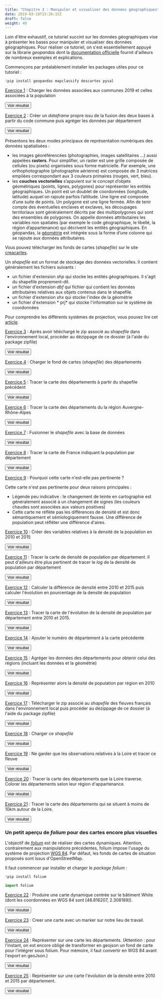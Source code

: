 ```yaml
---
title: "Chapitre 3 : Manipuler et visualiser des données géographiques"
date: 2019-03-18T15:26:15Z
draft: false
weight: 40
---
```


Loin d'être exhaustif, ce tutoriel succint sur les données géographiques vise à présenter les bases pour manipuler et visualiser des données géographiques. Pour réaliser ce tutoriel, on s'est essentiellement appuyé sur la librarie *geopandas* dont la <a href="http://geopandas.org/index.html" target="_blank">documentation officielle</a> fournit d'ailleurs de nombreux exemples et explications.

Commençons par préalablement installer les packages utiles pour ce tutoriel :

```python
!pip install geopandas mapclassify descartes pysal
```

<ins>Exercice 1</ins> : Charger les données associées aux communes 2019 et celles associées à la population

<script>
function myFunctionGeoApp1() {
    var x = document.getElementById("GeoApp1");
    if (x.style.display !== "block") {
        x.style.display = "block";
    } else {
        x.style.display = "none";
    }
}
</script>
 
<button onclick="myFunctionGeoApp1()">Voir résultat</button>

<div id="GeoApp1" hidden>
<div></div>

```python
import pandas as pd

communes=pd.read_csv("commune2019.csv")
pop=pd.read_excel("base-pop-historiques-1876-2015.xls", header=5, sheet_name="pop_1876_2015")
```
</div>

<ins>Exercice 2</ins> : Créer un *dataframe* propre issu de la fusion des deux bases à partir du code commune puis agréger les données par département

<script>
function myFunctionGeoApp2() {
    var x = document.getElementById("GeoApp2");
    if (x.style.display !== "block") {
        x.style.display = "block";
    } else {
        x.style.display = "none";
    }
}
</script>
 
<button onclick="myFunctionGeoApp2()">Voir résultat</button>

<div id="GeoApp2" hidden>
<div></div>

```python
data=pd.merge(communes, pop, left_on='com', right_on ="CODGEO")
data=data.groupby('dep', as_index=False)[['PMUN15', 'PMUN10']].sum()
```
</div>

Présentons les deux modes principaux de représentation numériques des données spatialisées :

* les images géoréférencées (photographies, images satellitaires …) aussi appelées **rasters**. Pour simplifier, un raster est une grille composée de cellules (ou pixels) organisées sous forme matricielle. Par exemple, une orthophotographie (photographie aérienne) est composée de 3 matrices empilées correspondant aux 3 couleurs primaires (rouges, vert, bleu).
* les **couches vectorielles** s’appuient sur le concept d’objets géométriques (points, lignes, polygones) pour représenter les entités géographiques. Un point est un doublet de coordonnées (longitude, latitude) auquel on rajoute parfois l’altitude. Une ligne est composée d’une suite de points. Un polygone est une ligne fermée. Afin de tenir compte des éventuelles enclaves et exclaves, les découpages territoriaux sont généralement décrits par des multipolygones qui sont des ensembles de polygones. On appelle données attributaires les variables non spatiales (par exemple le code géographique, le libellé, la région d’appartenance) qui décrivent les entités géographiques. En géopandas, la <a href="https://en.wikipedia.org/wiki/Simple_Features" target="_blank">géométrie</a> est intégrée sous la forme d’une colonne qui se rajoute aux données attributaires.

Vous pouvez télécharger les fonds de cartes (*shapefile*) sur le site <a href="http://creacartes.insee.fr/accueil" target="_blank">creacartes</a>.

Un *shapefile* est un format de stockage des données vectorielles. Il contient généralement les fichiers suivants :

* un fichier d'extension *shp* qui stocke les entités géographiques. Il s'agit du shapefile proprement-dit.
* un fichier d'extension *dbf* qui fichier qui contient les données attributaires relatives aux objets contenus dans le shapefile.
* un fichier d'extension *shx* qui stocke l'index de la géométrie
* un fichier d'extension * prj* qui stocke l'information sur le système de coordonnées

Pour comprendre les différents systèmes de projection, vous pouvez lire cet <a href="https://medium.com/@_FrancoisM/introduction-%C3%A0-la-manipulation-de-donn%C3%A9es-cartographiques-23b4e38d8f0f" target="_blank">article</a>.

<ins>Exercice 3</ins> : Après avoir téléchargé le zip associé au *shapefile* dans l'environnement local, procéder au dézippage de ce dossier (à l'aide du package zipfile)

<script>
function myFunctionGeoApp3() {
    var x = document.getElementById("GeoApp3");
    if (x.style.display !== "block") {
        x.style.display = "block";
    } else {
        x.style.display = "none";
    }
}
</script>
 
<button onclick="myFunctionGeoApp3()">Voir résultat</button>

<div id="GeoApp3" hidden>
<div></div>

```python
import zipfile
with zipfile.ZipFile('dep_francemetro_2018.zip', 'r') as zip_ref:
    zip_ref.extractall()
```
</div>

<ins>Exercice 4</ins> : Charger le fond de cartes (*shapefile*) des départements

<script>
function myFunctionGeoApp4() {
    var x = document.getElementById("GeoApp4");
    if (x.style.display !== "block") {
        x.style.display = "block";
    } else {
        x.style.display = "none";
    }
}
</script>
 
<button onclick="myFunctionGeoApp4()">Voir résultat</button>

<div id="GeoApp4" hidden>
<div></div>

```python
import geopandas as gpd
dep = gpd.read_file('dep_francemetro_2018.shp')
dep.head()
```
</div>

<ins>Exercice 5</ins> : Tracer la carte des départements à partir du shapefile précédent

<script>
function myFunctionGeoApp5() {
    var x = document.getElementById("GeoApp5");
    if (x.style.display !== "block") {
        x.style.display = "block";
    } else {
        x.style.display = "none";
    }
}
</script>
 
<button onclick="myFunctionGeoApp5()">Voir résultat</button>

<div id="GeoApp5" hidden>
<div></div>

```python
dep.plot(figsize=(8, 8))
plt.axis('off')
```

La graduation automatique n'a pas de signification pour nos cartes. La commande *plt.axis('off')* permet alors de la supprimer.
</div>

<ins>Exercice 6</ins> : Tracer la carte des départements du la région Auvergne-Rhône-Alpes

<script>
function myFunctionGeoApp6() {
    var x = document.getElementById("GeoApp6");
    if (x.style.display !== "block") {
        x.style.display = "block";
    } else {
        x.style.display = "none";
    }
}
</script>
 
<button onclick="myFunctionGeoApp6()">Voir résultat</button>

<div id="GeoApp6" hidden>
<div></div>

```python
dep[dep.reg=='84'].plot(figsize=(8, 8))
plt.axis('off')
```
</div>

<ins>Exercice 7</ins> : Fusionner le *shapefile* avec la base de données

<script>
function myFunctionGeoApp7() {
    var x = document.getElementById("GeoApp7");
    if (x.style.display !== "block") {
        x.style.display = "block";
    } else {
        x.style.display = "none";
    }
}
</script>
 
<button onclick="myFunctionGeoApp7()">Voir résultat</button>

<div id="GeoApp7" hidden>
<div></div>

```python
cartes = dep.merge(data, left_on = "code", right_on="dep")
print(cartes.shape)
cartes.head()
```
</div>

<ins>Exercice 8</ins> : Tracer la carte de France indiquant la population par département

<script>
function myFunctionGeoApp8() {
    var x = document.getElementById("GeoApp8");
    if (x.style.display !== "block") {
        x.style.display = "block";
    } else {
        x.style.display = "none";
    }
}
</script>
 
<button onclick="myFunctionGeoApp8()">Voir résultat</button>

<div id="GeoApp8" hidden>
<div></div>

```python
cartes.plot('PMUN10', legend=True, figsize=(8, 8))
plt.axis('off')
```
</div>

<ins>Exercice 9</ins> : Pourquoi cette carte n'est-elle pas pertinente ?

Cette carte n'est pas pertinente pour deux raisons principales :

* Légende peu indicative : le changement de teinte en cartographie est généralement associé à un changement de signes (les couleurs chaudes sont associées aux valeurs positives)
* Cette carte ne réflète pas les différences de densité et est donc sémantiquement et sémiologiquement fausse. Une différence de population peut réfléter une différence d'aires.

<ins>Exercice 10</ins> : Créer des variables relatives à la densité de la population en 2010 et 2015

<script>
function myFunctionGeoApp10() {
    var x = document.getElementById("GeoApp10");
    if (x.style.display !== "block") {
        x.style.display = "block";
    } else {
        x.style.display = "none";
    }
}
</script>
 
<button onclick="myFunctionGeoApp10()">Voir résultat</button>

<div id="GeoApp10" hidden>
<div></div>

```python
cartes['densite_10'] = cartes.PMUN10 / (cartes.geometry.area / 10**6)
cartes['densite_15'] = cartes.PMUN15 / (cartes.geometry.area / 10**6)
```
</div>

<ins>Exercice 11</ins> : Tracer la carte de densité de population par département. Il peut d'ailleurs être plus pertinent de tracer le *log* de la densité de population par département

<script>
function myFunctionGeoApp11() {
    var x = document.getElementById("GeoApp11");
    if (x.style.display !== "block") {
        x.style.display = "block";
    } else {
        x.style.display = "none";
    }
}
</script>
 
<button onclick="myFunctionGeoApp11()">Voir résultat</button>

<div id="GeoApp11" hidden>
<div></div>

```python
cartes.plot('densite_10', legend=True,  cmap='OrRd', scheme='Quantiles', figsize=(8, 8))
plt.axis('off')
```

Pour faciliter la visualisation, les variables quantitatives représentées sont discrétisées :

* soit par la méthode des quantiles (*scheme='Quantiles'*)
* soit par un découpage en intervalles de même taille (scheme='equal_interval')
* soit à l'aide de l'algorithme de Jenks, c'est-à-dire un découpage en classes homogènes (*scheme='Fisher_Jenks'*).

En cartographique, on privilégie généralement la discrétisation selon l'algorithme de Jenks. Néanmoins, cette méthode peut s'avérer particluièrement lente sur des bases de données volumineuses. Dans ce cas, il est possible d'accélérer les calculs en discrétisant sur un échantillon avec l'option *Fisher_Jenks_Sampled*.

</div>

<ins>Exercice 12</ins> : Calculer la différence de densité entre 2010 et 2015 puis calculer l'évolution en pourcentage de la densité de population

<script>
function myFunctionGeoApp12() {
    var x = document.getElementById("GeoApp12");
    if (x.style.display !== "block") {
        x.style.display = "block";
    } else {
        x.style.display = "none";
    }
}
</script>
 
<button onclick="myFunctionGeoApp12()">Voir résultat</button>

<div id="GeoApp12" hidden>
<div></div>

```python
cartes['diff_15_10'] = ((cartes['densite_15']- cartes['densite_10']) ) 
cartes['evol_15_10'] = 100* cartes['diff_15_10'] / cartes['densite_10']
```
</div>

<ins>Exercice 13</ins> : Tracer la carte de l'évolution de la densité de population par département entre 2010 et 2015.

<script>
function myFunctionGeoApp13() {
    var x = document.getElementById("GeoApp13");
    if (x.style.display !== "block") {
        x.style.display = "block";
    } else {
        x.style.display = "none";
    }
}
</script>
 
<button onclick="myFunctionGeoApp13()">Voir résultat</button>

<div id="GeoApp13" hidden>
<div></div>

```python
cartes.plot('evol_15_10', legend=True,  cmap='RdYlBu_r', scheme='Quantiles', figsize=(8, 8))
plt.axis('off')
```
</div>

<ins>Exercice 14</ins> : Ajouter le numéro de département à la carte précédente

<script>
function myFunctionGeoApp14() {
    var x = document.getElementById("GeoApp14");
    if (x.style.display !== "block") {
        x.style.display = "block";
    } else {
        x.style.display = "none";
    }
}
</script>
 
<button onclick="myFunctionGeoApp14()">Voir résultat</button>

<div id="GeoApp14" hidden>
<div></div>

```python
ax = cartes.plot('evol_15_10', legend=True,  cmap='RdYlBu_r', scheme='Quantiles', figsize=(8, 8))
label=cartes.apply(lambda x: ax.annotate(s=x.code, xy=x.geometry.centroid.coords[0], ha='center'),axis=1)
plt.axis('off')
```
</div>

<ins>Exercice 15</ins> : Agréger les données des départements pour obtenir celui des régions (incluant les données et la géométrie)

<script>
function myFunctionGeoApp15() {
    var x = document.getElementById("GeoApp15");
    if (x.style.display !== "block") {
        x.style.display = "block";
    } else {
        x.style.display = "none";
    }
}
</script>
 
<button onclick="myFunctionGeoApp15()">Voir résultat</button>

<div id="GeoApp15" hidden>
<div></div>

```python
reg = cartes.dissolve(by='reg', aggfunc=sum).reset_index()
reg.plot(figsize=(8, 8))
plt.axis('off')
```
</div>

<ins>Exercice 16</ins> : Représenter alors la densité de population par région en 2010

<script>
function myFunctionGeoApp16() {
    var x = document.getElementById("GeoApp16");
    if (x.style.display !== "block") {
        x.style.display = "block";
    } else {
        x.style.display = "none";
    }
}
</script>
 
<button onclick="myFunctionGeoApp16()">Voir résultat</button>

<div id="GeoApp16" hidden>
<div></div>

```python
reg['densite_10'] = reg.PMUN10 / (reg.geometry.area / 10**6)
ax = reg.plot('densite_10', legend=True,  cmap='OrRd', scheme='Quantiles', figsize=(8, 8), edgecolor='k')
label=reg.apply(lambda x: ax.annotate(s=x.reg, xy=x.geometry.centroid.coords[0], ha='center'),axis=1)
plt.axis('off')
```
</div>

<ins>Exercice 17</ins> : Télécharger le zip associé au *shapefile* des fleuves français dans l'environnement local puis procéder au dézippage de ce dossier (à l'aide du package zipfile)

<script>
function myFunctionGeoApp17() {
    var x = document.getElementById("GeoApp17");
    if (x.style.display !== "block") {
        x.style.display = "block";
    } else {
        x.style.display = "none";
    }
}
</script>
 
<button onclick="myFunctionGeoApp17()">Voir résultat</button>

<div id="GeoApp17" hidden>
<div></div>

```python
import zipfile
with zipfile.ZipFile('fleuve_francemetro_2018.zip', 'r') as zip_ref:
    zip_ref.extractall()
```
</div>

<ins>Exercice 18</ins> : Charger ce *shapefile*

<script>
function myFunctionGeoApp18() {
    var x = document.getElementById("GeoApp18");
    if (x.style.display !== "block") {
        x.style.display = "block";
    } else {
        x.style.display = "none";
    }
}
</script>
 
<button onclick="myFunctionGeoApp18()">Voir résultat</button>

<div id="GeoApp18" hidden>
<div></div>

```python
fleuve = gpd.read_file('fleuve_francemetro_2018.shp')
fleuve.head(2)
```
</div>

<ins>Exercice 19</ins> : Ne garder que les observations relatives à la Loire et tracer ce fleuve

<script>
function myFunctionGeoApp19() {
    var x = document.getElementById("GeoApp19");
    if (x.style.display !== "block") {
        x.style.display = "block";
    } else {
        x.style.display = "none";
    }
}
</script>
 
<button onclick="myFunctionGeoApp19()">Voir résultat</button>

<div id="GeoApp19" hidden>
<div></div>

```python
loire = fleuve[fleuve.libgeo.str.lower().str.contains("loire")]
loire.plot(figsize=(8, 8))
plt.axis('off')
```
</div>

<ins>Exercice 20</ins> : Tracer la carte des départements que la Loire traverse. Colorer les départements selon leur région d'appartenance.

<script>
function myFunctionGeoApp20() {
    var x = document.getElementById("GeoApp20");
    if (x.style.display !== "block") {
        x.style.display = "block";
    } else {
        x.style.display = "none";
    }
}
</script>
 
<button onclick="myFunctionGeoApp20()">Voir résultat</button>

<div id="GeoApp20" hidden>
<div></div>

Il faut commencer par installer le package *rtree* comme suit :

```python
import os 
os.environ['http_proxy'] = "http://proxy-rie.http.insee.fr:8080" 
os.environ['https_proxy'] = "https://proxy-rie.http.insee.fr:8080"
!conda install -y -c conda-forge rtree
```

On peut alors évaluer l'intersection entre nos données et la Loire.

```python
import rtree
dep_loire = gpd.sjoin(cartes, loire, op='intersects')
```

```python
ax = dep_loire.plot(cmap='tab10', column='reg')
labels=dep_loire.apply(lambda x: ax.annotate(s=x.code, xy=x.geometry.centroid.coords[0], ha='center'),axis=1)
loire.plot(ax=ax, facecolor='none', edgecolor='k', figsize=(8, 8))
plt.axis('off')
```
</div>

<ins>Exercice 21</ins> : Tracer la carte des départements  qui se situent à moins de 10km autour de la Loire.

<script>
function myFunctionGeoApp21() {
    var x = document.getElementById("GeoApp21");
    if (x.style.display !== "block") {
        x.style.display = "block";
    } else {
        x.style.display = "none";
    }
}
</script>
 
<button onclick="myFunctionGeoApp21()">Voir résultat</button>

<div id="GeoApp21" hidden>
<div></div>

On sélectionne les données présentes dans le périmètre de 10 km autour de la Loire.

```python
loire_buffer = gpd.geodataframe.GeoDataFrame(geometry=loire.geometry.buffer(10000))
dep_loire_buffer = gpd.sjoin(cartes, loire_buffer, op='intersects')
```

Puis, on représente la carte des départements concernés.

```python
ax = dep_loire_buffer.plot(cmap='tab10', column='reg')
labels=dep_loire_buffer.apply(lambda x: ax.annotate(s=x.code, xy=x.geometry.centroid.coords[0], ha='center'),axis=1)
loire.plot(ax=ax, facecolor='none', edgecolor='k', figsize=(8, 8))
plt.axis('off')
```
</div>

### Un petit aperçu de *folium* pour des cartes encore plus visuelles

L'objectif de <a href="https://python-visualization.github.io/folium/quickstart.html#Choropleth-maps" target="_blank">*folium*</a> est de réaliser des cartes dynamiques. Attention, contrairement aux manipulations précédentes, folium impose l'usage du système de projection <a href="https://fr.wikipedia.org/wiki/WGS_84" target="_blank">WGS 84</a>. Par défaut, les fonds de cartes de situation proposés sont issus d'OpenStreetMap.

Il faut commencer par installer et charger le *package folium* :

```python
!pip install folium
```

```python
import folium
```

<ins>Exercice 22</ins> : Produire une carte dynamique centrée sur le bâtiment White (dont les coordonnées en WGS 84 sont [48.816207, 2.308189]).

<script>
function myFunctionGeoApp22() {
    var x = document.getElementById("GeoApp22");
    if (x.style.display !== "block") {
        x.style.display = "block";
    } else {
        x.style.display = "none";
    }
}
</script>
 
<button onclick="myFunctionGeoApp22()">Voir résultat</button>

<div id="GeoApp22" hidden>
<div></div>

```python
m = folium.Map(location=[48.816207, 2.308189], zoom_start=19)
m
```
</div>

<ins>Exercice 23</ins> : Creer une carte avec un marker sur notre lieu de travail.

<script>
function myFunctionGeoApp23() {
    var x = document.getElementById("GeoApp23");
    if (x.style.display !== "block") {
        x.style.display = "block";
    } else {
        x.style.display = "none";
    }
}
</script>
 
<button onclick="myFunctionGeoApp23()">Voir résultat</button>

<div id="GeoApp23" hidden>
<div></div>

```python
m = folium.Map(
    location=[48.816207, 2.308189],
    zoom_start=18
)
folium.Marker([48.816285, 2.307647], popup='<i>SSP_Lab</i>', tooltip='Saurez-vous deviner notre lieu de travail?').add_to(m)
m 
```
</div>

<ins>Exercice 24</ins> : Représenter sur une carte les départements. (Attention : pour l'instant, on est encore obligé de transformer en geojson un fond de carte pour l'intégrer sous folium. Pour mémoire, il faut convertir en WGS 84 avant l'export en geoJson.)

<script>
function myFunctionGeoApp24() {
    var x = document.getElementById("GeoApp24");
    if (x.style.display !== "block") {
        x.style.display = "block";
    } else {
        x.style.display = "none";
    }
}
</script>
 
<button onclick="myFunctionGeoApp24()">Voir résultat</button>

<div id="GeoApp24" hidden>
<div></div>

```python
cartes_json = cartes.to_crs({'init': 'epsg:4326'}).to_json()
```

```python
m = folium.Map(
    location=[48.816207, 2.308189],
    zoom_start=6
)

folium.GeoJson(
    cartes_json,
    name='départements').add_to(m)

m
```

Voici une solution avec des otpions pour permettre l'affichage des noms des départements :

```python
m = folium.Map(
    location=[48.816207, 2.308189],
    zoom_start=6
)

folium.GeoJson(
    cartes_json,
    name='départements',
    show=True,
    style_function=lambda feature: {
            'fillColor': 'red',
            'color': 'black',
            'weight': 1,
            'fillOpacity':0.1
            },   
    highlight_function=lambda x: {'weight':3, 
                                  'color':'black',
                                  'fillOpacity':1},    
    tooltip=folium.features.GeoJsonTooltip(
            fields=['libelle'],
            aliases=['Nom du département:'])
).add_to(m)

folium.LayerControl().add_to(m)
m
```

</div>

<ins>Exercice 25</ins> : Représenter sur une carte l'évolution de la densité entre 2010 et 2015 par département.

<script>
function myFunctionGeoApp25() {
    var x = document.getElementById("GeoApp25");
    if (x.style.display !== "block") {
        x.style.display = "block";
    } else {
        x.style.display = "none";
    }
}
</script>
 
<button onclick="myFunctionGeoApp25()">Voir résultat</button>

<div id="GeoApp25" hidden>
<div></div>

```python
bins = list(cartes['evol_15_10'].quantile([0, 0.25, 0.5, 0.75, 1]))

m = folium.Map(location=[48.816207, 2.308189], zoom_start=5)

folium.Choropleth(
    geo_data=cartes_json,
    data=cartes,
    columns=['code', 'evol_15_10'],
    key_on='feature.properties.code',
    fill_color='RdYlBu_r',
    fill_opacity=0.7,
    line_opacity=0.5,
    bins=bins,
    reset=True
).add_to(m)

m
```
</div>


